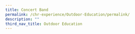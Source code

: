 ```yaml
---
title: Concert Band
permalink: /chr-experience/Outdoor-Education/permalink/
description: ""
third_nav_title: Outdoor Education
---
```

